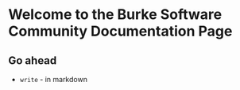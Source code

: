 # Welcome to the Burke Software Community Documentation Page

## Go ahead

* `write` - in markdown

